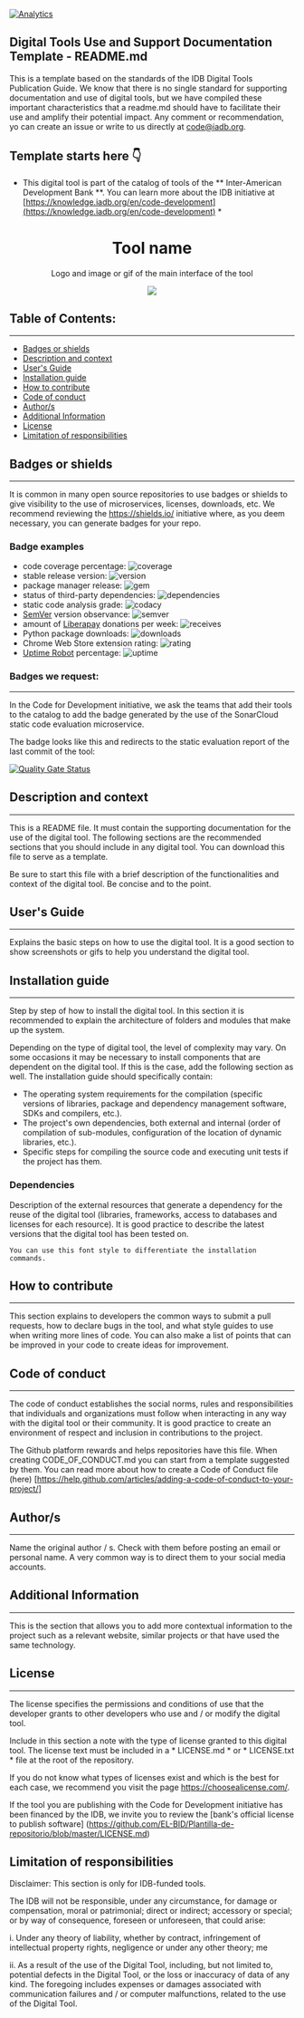 [![Analytics](https://gabeacon.irvinlim.com/UA-4677001-16/Plantilla-de-repositorio/readme?useReferer)](https://github.com/EL-BID/Plantilla-de-repositorio/)

## Digital Tools Use and Support Documentation Template - README.md
This is a template based on the standards of the IDB Digital Tools Publication Guide. We know that there is no single standard for supporting documentation and use of digital tools, but we have compiled these important characteristics that a readme.md should have to facilitate their use and amplify their potential impact. Any comment or recommendation, yo can create an issue or write to us directly at code@iadb.org.

## Template starts here 👇


* This digital tool is part of the catalog of tools of the ** Inter-American Development Bank **. You can learn more about the IDB initiative at [https://knowledge.iadb.org/en/code-development](https://knowledge.iadb.org/en/code-development) *

<h1 align = "center"> Tool name </h1>
<p align = "center"> Logo and image or gif of the main interface of the tool </p>
<p align = "center"> <img src = "https://www.webdevelopersnotes.com/wp-content/uploads/create-a-simple-home-page.png" /> </p>

## Table of Contents:
---

- [Badges or shields](#badges-or-shields)
- [Description and context](#description-and-context)
- [User's Guide](#users-guide)
- [Installation guide](#installation-guide)
- [How to contribute](#how-to-contribute)
- [Code of conduct](#code-of-conduct)
- [Author/s](#authors)
- [Additional Information](#additional-information)
- [License](#license)
- [Limitation of responsibilities](#limitation-of-responsibilities)


## Badges or shields
---
It is common in many open source repositories to use badges or shields to give visibility to the use of microservices, licenses, downloads, etc. We recommend reviewing the https://shields.io/ initiative where, as you deem necessary, you can generate badges for your repo.

### Badge examples

- code coverage percentage: ![coverage](https://img.shields.io/badge/coverage-80%25-yellowgreen)
- stable release version: ![version](https://img.shields.io/badge/version-1.2.3-blue)
- package manager release: ![gem](https://img.shields.io/badge/gem-2.2.0-blue)
- status of third-party dependencies: ![dependencies](https://img.shields.io/badge/dependencies-out%20of%20date-orange)
- static code analysis grade: ![codacy](https://img.shields.io/badge/codacy-B-green)
- [SemVer](https://semver.org/) version observance: ![semver](https://img.shields.io/badge/semver-2.0.0-blue)
- amount of [Liberapay](https://liberapay.com/) donations per week: ![receives](https://img.shields.io/badge/receives-2.00%20USD%2Fweek-yellow)
- Python package downloads: ![downloads](https://img.shields.io/badge/downloads-13k%2Fmonth-brightgreen)
- Chrome Web Store extension rating: ![rating](https://img.shields.io/badge/rating-★★★★☆-brightgreen)
- [Uptime Robot](https://uptimerobot.com) percentage: ![uptime](https://img.shields.io/badge/uptime-100%25-brightgreen)


### Badges we request:
---
In the Code for Development initiative, we ask the teams that add their tools to the catalog to add the badge generated by the use of the SonarCloud static code evaluation microservice.

The badge looks like this and redirects to the static evaluation report of the last commit of the tool:

[![Quality Gate Status](https://sonarcloud.io/api/project_badges/measure?project=EL-BID_guia-de-publicacion&metric=alert_status)](https://sonarcloud.io/dashboard?id=EL-BID_guia-de-publicacion)


## Description and context
---
This is a README file. It must contain the supporting documentation for the use of the digital tool. The following sections are the recommended sections that you should include in any digital tool. You can download this file to serve as a template.

Be sure to start this file with a brief description of the functionalities and context of the digital tool. Be concise and to the point.

## User's Guide
---
Explains the basic steps on how to use the digital tool. It is a good section to show screenshots or gifs to help you understand the digital tool.
 
## Installation guide
---
Step by step of how to install the digital tool. In this section it is recommended to explain the architecture of folders and modules that make up the system.

Depending on the type of digital tool, the level of complexity may vary. On some occasions it may be necessary to install components that are dependent on the digital tool. If this is the case, add the following section as well.
The installation guide should specifically contain:
- The operating system requirements for the compilation (specific versions of libraries, package and dependency management software, SDKs and compilers, etc.).
- The project's own dependencies, both external and internal (order of compilation of sub-modules, configuration of the location of dynamic libraries, etc.).
- Specific steps for compiling the source code and executing unit tests if the project has them.

### Dependencies
Description of the external resources that generate a dependency for the reuse of the digital tool (libraries, frameworks, access to databases and licenses for each resource). It is good practice to describe the latest versions that the digital tool has been tested on.

    You can use this font style to differentiate the installation commands.

## How to contribute
---
This section explains to developers the common ways to submit a pull requests, how to declare bugs in the tool, and what style guides to use when writing more lines of code. You can also make a list of points that can be improved in your code to create ideas for improvement.

## Code of conduct
---
The code of conduct establishes the social norms, rules and responsibilities that individuals and organizations must follow when interacting in any way with the digital tool or their community. It is good practice to create an environment of respect and inclusion in contributions to the project.

The Github platform rewards and helps repositories have this file. When creating CODE_OF_CONDUCT.md you can start from a template suggested by them. You can read more about how to create a Code of Conduct file (here) [https://help.github.com/articles/adding-a-code-of-conduct-to-your-project/]

## Author/s
---
Name the original author / s. Check with them before posting an email or personal name. A very common way is to direct them to your social media accounts.

## Additional Information
---
This is the section that allows you to add more contextual information to the project such as a relevant website, similar projects or that have used the same technology.

## License
---

The license specifies the permissions and conditions of use that the developer grants to other developers who use and / or modify the digital tool.

Include in this section a note with the type of license granted to this digital tool. The license text must be included in a * LICENSE.md * or * LICENSE.txt * file at the root of the repository.

If you do not know what types of licenses exist and which is the best for each case, we recommend you visit the page https://choosealicense.com/.

If the tool you are publishing with the Code for Development initiative has been financed by the IDB, we invite you to review the [bank's official license to publish software] (https://github.com/EL-BID/Plantilla-de-repositorio/blob/master/LICENSE.md)

## Limitation of responsibilities
Disclaimer: This section is only for IDB-funded tools.

The IDB will not be responsible, under any circumstance, for damage or compensation, moral or patrimonial; direct or indirect; accessory or special; or by way of consequence, foreseen or unforeseen, that could arise:

i. Under any theory of liability, whether by contract, infringement of intellectual property rights, negligence or under any other theory; me

ii. As a result of the use of the Digital Tool, including, but not limited to, potential defects in the Digital Tool, or the loss or inaccuracy of data of any kind. The foregoing includes expenses or damages associated with communication failures and / or computer malfunctions, related to the use of the Digital Tool.
